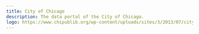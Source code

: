 ```yaml
---
title: City of Chicago
description: The data portal of the City of Chicago.
logo: https://www.chipublib.org/wp-content/uploads/sites/3/2013/07/city-seal.png
---
```

